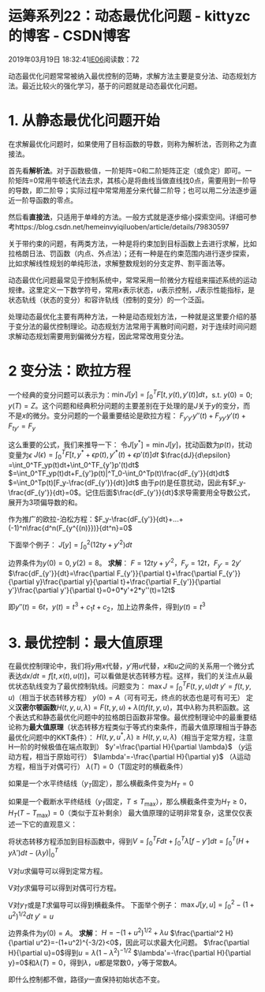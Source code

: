 # 运筹系列22：动态最优化问题 - kittyzc的博客 - CSDN博客





2019年03月19日 18:32:41[IE06](https://me.csdn.net/kittyzc)阅读数：72








动态最优化问题常常被纳入最优控制的范畴，求解方法主要是变分法、动态规划方法。最近比较火的强化学习，基于的问题就是动态最优化问题。

# 1. 从静态最优化问题开始

在求解最优化问题时，如果使用了目标函数的导数，则称为解析法，否则称之为直接法。

首先看**解析法**。对于函数极值，一阶矩阵=0和二阶矩阵正定（或负定）即可。一阶矩阵=0常用牛顿迭代法去求，其核心是将曲线当做直线找0点，需要用到一阶导的导数，即二阶导；实际过程中常常用差分来代替二阶导；也可以用二分法逐步逼近一阶导函数的零点。

然后看**直接法**，只适用于单峰的方法。一般方式就是逐步缩小探索空间。详细可参考https://blog.csdn.net/hemeinvyiqiluoben/article/details/79830597

关于带约束的问题，有两类方法，一种是将约束加到目标函数上去进行求解，比如拉格朗日法、罚函数（内点、外点法）；还有一种是在约束范围内进行逐步探索，比如求解线性规划的单纯形法，求解整数规划的分支定界、割平面法等。

动态最优化问题最常见于控制系统中，常常采用一阶微分方程组来描述系统的运动规律。这里定义一下数学符号，常用$x$表示状态，$u$表示控制，$J$表示性能指标，是状态轨线（状态的变分）和容许轨线（控制的变分）的一个泛函。

处理动态最优化主要有两种方法，一种是动态规划方法，一种就是这里要介绍的基于变分法的最优控制理论。动态规划方法常用于离散时间问题，对于连续时间问题求解动态规划需要用到偏微分方程，因此常常改用变分法。
# 2 变分法：欧拉方程

一个经典的变分问题可以表示为：$\min J[y]=\int_0^TF[t,y(t),y'(t)]dt$，s.t. $y(0) = 0$; $y(T)=Z$。这个问题和经典积分问题的主要差别在于处理的是$J$关于$y$的变分，而不是$x$的微分。变分问题的一个最重要结论是欧拉方程：
$F_{y'y'}y''(t)+F_{yy'}y'(t)+F_{ty'}=F_{y}$

这么重要的公式，我们来推导一下：
令$J[y^*] = \min J[y]$，扰动函数为$p(t)$，扰动变量为$\epsilon$
$J(\epsilon)=\int_0^TF[t,y^*+\epsilon p(t),y'^*(t)+\epsilon p'(t)]dt$
$\frac{dJ}{d\epsilon} =\int_0^TF_yp(t)dt+\int_0^TF_{y'}p'(t)dt$
$=\int_0^TF_yp(t)dt+F_{y'}p(t)|^T_0-\int_0^Tp(t)\frac{dF_{y'}}{dt}dt$
$=\int_0^Tp(t)[F_y-\frac{dF_{y'}}{dt}]dt$
由于$p(t)$是任意扰动，因此有$F_y-\frac{dF_{y'}}{dt}=0$。记住后面$\frac{dF_{y'}}{dt}$求导需要用全导数公式，展开为3项偏导数的和。

作为推广的欧拉-泊松方程：$F_y-\frac{dF_{y'}}{dt}+...+(-1)^n\frac{d^n(F_{y^{(n)}})}{dt^n}=0$

下面举个例子：
$J[y]=\int^2_0(12ty+y'^2)dt$

边界条件为$y(0)=0,y(2)=8$。
**求解**：
$F=12ty+y'^2$，$F_y=12t$，$F_{y'}=2y'$
$\frac{dF_{y'}}{dt}=\frac{\partial F_{y'}}{\partial t}+\frac{\partial F_{y'}}{\partial y}\frac{\partial y}{\partial t}+\frac{\partial F_{y'}}{\partial y'}\frac{\partial y'}{\partial t}=0+0*y'+2*y''(t)=12t$

即$y''(t)=6t$，$y(t)=t^3+c_1t+c_2$，加上边界条件，得到$y(t)=t^3$
# 3. 最优控制：最大值原理

在最优控制理论中，我们将$y$用$x$代替，$y'$用$u$代替，$x$和$u$之间的关系用一个微分式表达$dx/dt=f[t,x(t),u(t)]$，可以看做是状态转移方程。这样，我们的关注点从最优状态轨线变为了最优控制轨线。问题变为：
$\max J=\int^T_0F(t,y,u)dt$
$y'=f(t,y,u)$（相当于状态转移方程）
$y(0)=A$（可有可无，终点的状态也是可有可无）
定义**汉密尔顿函数**$H(t,y,u,\lambda)=F(t,y,u)+\lambda(t)f(t,y,u)$，其中$\lambda$称为共积函数。这个表达式和静态最优化问题中的拉格朗日函数非常像。最优控制理论中的最重要结论称为**最大值原理**（状态转移方程类似于等式约束条件，而最大值原理相当于静态最优化问题中的KKT条件）：
$H(t,y,u^*,\lambda)\ge H(t,y,u,\lambda)$（相当于定常方程，注意H一阶的时候极值在端点取到）
$y'=\frac{\partial H}{\partial \lambda}$ （$y$运动方程，相当于原始可行）
$\lambda'=-\frac{\partial H}{\partial y}$ （$\lambda$运动方程，相当于对偶可行）
$\lambda(T)=0$（T固定时的横截条件）

如果是一个水平终结线（$y_T$固定），那么横截条件变为$H_T=0$

如果是一个截断水平终结线（$y_T$固定，$T\le T_{\max}$），那么横截条件变为$H_T\ge 0$，$H_T(T-T_{\max})=0$（类似于互补剩余）
最大值原理的证明非常复杂，这里仅仅表述一下它的直观意义：

将状态转移方程添加到目标函数中，得到$V=\int^T_0Fdt+\int^T_0\lambda[f-y'] dt=\int^T_0(H+y\lambda')dt-(\lambda y)|^T_0$

V对$u$求偏导可以得到定常方程。

V对$y$求偏导可以得到对偶可行方程。

V对$y_T$或是$T$求偏导可以得到横截条件。
下面举个例子：
$\max J[y,u]=\int^2_0-(1+u^2)^{1/2}dt$
$y'=u$

边界条件为$y(0)=A$。
**求解**：
$H=-(1+u^2)^{1/2}+\lambda u$
$\frac{\partial^2 H}{\partial u^2}=-(1+u^2)^{-3/2}<0$，因此可以求最大化问题。
$\frac{\partial H}{\partial u}=0$得到$u={\lambda}(1-\lambda^2)^{-1/2}$
$\lambda'=-\frac{\partial H}{\partial y}=0$和$\lambda(T)=0$，得到$\lambda$，$u$都是常数0，$y$等于常数$A$。

即什么控制都不做，路径$y$一直保持初始状态不变。










